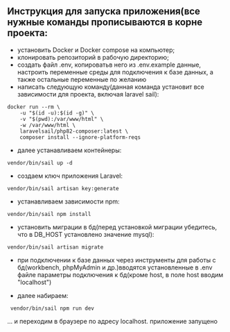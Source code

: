 ## Инструкция для запуска приложения(все нужные команды прописываются в корне проекта:

- установить Docker и Docker compose на компьютер;
- клонировать репозиторий в рабочую директорию;
- создать файл .env, копироватьв него из .env.example данные, настроить переменные среды для подключения к базе данных, а также остальные переменные по желанию
- написать следующую команду(данная команда установит все зависимости для проекта, включая laravel sail):
  
```
docker run --rm \
    -u "$(id -u):$(id -g)" \
    -v "$(pwd):/var/www/html" \
    -w /var/www/html \
    laravelsail/php82-composer:latest \
    composer install --ignore-platform-reqs

```

- далее устанавливаем контейнеры:
```
vendor/bin/sail up -d
```

- создаем ключ приложения Laravel:
```
vendor/bin/sail artisan key:generate
```

- устанавливаем зависимости npm:
```
vendor/bin/sail npm install
```

- установить миграции в бд(перед установкой миграции убедитесь, что в DB_HOST установлено значение mysql):
```
vendor/bin/sail artisan migrate
```

- при подключении к базе данных через инструменты для работы с бд(workbench, phpMyAdmin и др.)вводятся установленные в .env файле параметры подключения к бд(кроме host, в поле host вводим "localhost")

- далее набираем:
```
 vendor/bin/sail npm run dev
```
... и переходим в браузере по адресу localhost.
приложение запущено


